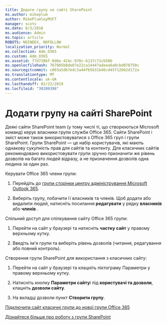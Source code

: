 ```yaml
---
title: Додати групу на сайті SharePoint
ms.author: mikeplum
author: MikePlumleyMSFT
manager: scotv
ms.date: 8/3/2018
ms.audience: Admin
ms.topic: article
ROBOTS: NOINDEX, NOFOLLOW
localization_priority: Normal
ms.collection: Adm_O365
ms.custom: Adm_O365
ms.assetid: f7d730bf-0d6e-424c-970c-6137c71cb50b
ms.openlocfilehash: 767805b8de07e22ca14447adeea6a0cbd078750c
ms.sourcegitcommit: c003a5db7edc3a44fb5b31b46cd45f12b62d172a
ms.translationtype: MT
ms.contentlocale: uk-UA
ms.lasthandoff: 02/22/2019
ms.locfileid: "30209398"
---
```

# <a name="add-a-group-to-a-sharepoint-site"></a>Додати групу на сайті SharePoint

Деякі сайти SharePoint team (у тому числі ті, що створюються Microsoft команд) керує власники групи служби Office 365. Сайти SharePoint і зміст може також використовуватися з Office 365 груп і групи SharePoint. Групи SharePoint — це набір користувачів, які мають однакову сукупність прав для сайтів та контенту. Для класичних сайтів рекомендовано використовувати групи зручно призначити же рівень дозволів на багато людей відразу, а не призначення дозволів одна людина за один раз.
  
Керувати Office 365 члени групи:
  
1. Перейдіть до [групи сторінки центру адміністрування Microsoft Outlook 365](https://portal.office.com/adminportal/home#/groups).
    
2. Виберіть групу, побачити її власників та членів. Щоб додати або видалити людей, натисніть посилання **редагувати** у рядку **власників** або **членів** . 
    
Спільний доступ для спілкування сайту Office 365 групи:
  
1. Перейти на сайт у браузері та натисніть **частку сайт** у правому верхньому кутку. 
    
2. Введіть ім'я групи та виберіть рівень дозволів (читання, редагування або повний контроль).
    
Створення групи SharePoint для використання з класичних сайту:
  
1. Перейти на сайт у браузері та клацніть піктограму Параметри у правому верхньому кутку.
    
2. Натисніть кнопку **Параметри сайту**і під **користувачі та дозволи**, клацніть **дозволи сайту**.
    
3. На вкладці дозволи пункт **Створити групу**.
    
[Підключити сайт класичні групи до нової групи Office 365](https://go.microsoft.com/fwlink/?linkid=2008654)
  
[Дізнайтеся більше про роботу з групи SharePoint](https://go.microsoft.com/fwlink/?linkid=874658)
  

